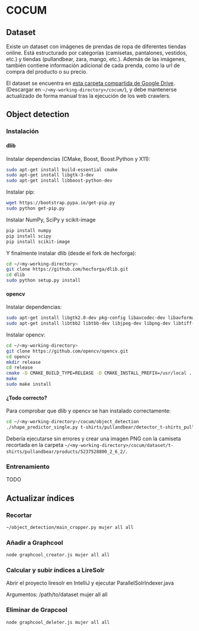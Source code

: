 # COCUM

## Dataset

Existe un dataset con imágenes de prendas de ropa de diferentes tiendas online. Está estructurado por categorías (camisetas, pantalones, vestidos, etc.) y tiendas (pullandbear, zara, mango, etc.). Además de las imágenes, también contiene información adicional de cada prenda, como la url de compra del producto o su precio.

El dataset se encuentra en [esta carpeta compartida de Google Drive](https://drive.google.com/open?id=0B229wR-YZUYoUURtb1ZsSF9Edm8). (Descargar en `~/<my-working-directory>/cocum/`), y debe mantenerse actualizado de forma manual tras la ejecución de los web crawlers.

## Object detection

### Instalación

#### dlib

Instalar dependencias (CMake, Boost, Boost.Python y X11):

```bash
sudo apt-get install build-essential cmake
sudo apt-get install libgtk-3-dev
sudo apt-get install libboost-python-dev
```

Instalar pip:

```bash
wget https://bootstrap.pypa.io/get-pip.py
sudo python get-pip.py
```

Instalar NumPy, SciPy y scikit-image

```bash
pip install numpy
pip install scipy
pip install scikit-image
```

Y finalmente instalar dlib (desde el fork de hecforga):

```bash
cd ~/<my-working-directory>
git clone https://github.com/hecforga/dlib.git
cd dlib
sudo python setup.py install
```

#### opencv

Instalar dependencias:

```bash
sudo apt-get install libgtk2.0-dev pkg-config libavcodec-dev libavformat-dev libswscale-dev
sudo apt-get install libtbb2 libtbb-dev libjpeg-dev libpng-dev libtiff-dev libjasper-dev libdc1394-22-dev
```

Instalar opencv:

```bash
cd ~/<my-working-directory>
git clone https://github.com/opencv/opencv.git
cd opencv
mkdir release
cd release
cmake -D CMAKE_BUILD_TYPE=RELEASE -D CMAKE_INSTALL_PREFIX=/usr/local ..
make
sudo make install
```

#### ¿Todo correcto?

Para comprobar que dlib y opencv se han instalado correctamente:

```bash
cd ~/<my-working-directory>/cocum/object_detection
./shape_predictor_single.py t-shirts/pullandbear/detector_t-shirts_pullandbear_products_squares10x12_53560c1.svm t-shirts/pullandbear/predictor_t-shirts_pullandbear_products_squares10x12.dat ../dataset/t-shirts/pullandbear/products/5237502800_2_1_2/5237502800_2_1_2.jpg ../dataset/t-shirts/pullandbear/products/5237528800_2_6_2/
```

Debería ejecutarse sin errores y crear una imagen PNG con la camiseta recortada en la carpeta `~/<my-working-directory>/cocum/dataset/t-shirts/pullandbear/products/5237528800_2_6_2/`.

### Entrenamiento

TODO

## Actualizar índices

### Recortar

```bash
~/object_detection/main_cropper.py mujer all all
```

### Añadir a Graphcool

```bash
node graphcool_creator.js mujer all all
```

### Calcular y subir índices a LireSolr

Abrir el proyecto liresolr en IntelliJ y ejecutar ParallelSolrIndexer.java

Argumentos: /path/to/dataset mujer all all

### Eliminar de Grapcool

```bash
node graphcool_deleter.js mujer all all
```
